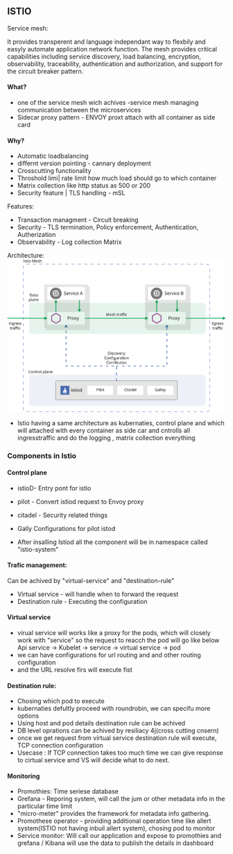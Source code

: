 ## ISTIO
Service mesh:

It provides transperent and language independant way to flexbily and easyly automate application network function.
The mesh provides critical capabilities including service discovery, load balancing, encryption, observability, traceability, authentication and authorization, and support for the circuit breaker pattern.

#### What?
* one of the service mesh wich achives 
-service mesh managing communication between the microservices
* Sidecar proxy pattern - ENVOY proxt attach with all container as side card
#### Why?
* Automatic loadbalancing
* differnt version pointing - cannary deployment
* Crosscutting functionality
* Throshold limi| rate limit how much load should go to which container
* Matrix collection like http status as 500 or 200
* Security feature | TLS handling - mSL

Features:
* Transaction managment - Circuit breaking
* Security - TLS termination, Policy enforcement, Authentication, Autherization
* Observability - Log collection Matrix

Architecture:
![kubernetes-model-architecture](https://github.com/marun790/Kubernaties/blob/main/istio/image/arch.svg?raw=true)

* Istio having a same architecture as kubernaties, control plane and which will attached with every container as side car and cntrolls all ingresstraffic and do the logging , matrix collection everything

### Components in Istio
#### Control plane
* istioD- Entry pont for istio
* pilot - Convert istiod request to Envoy proxy
* citadel - Security related things
* Gally Configurations for pilot istod

* After insalling Istiod all the component will be in namespace called "istio-system"

#### Trafic management:
Can be achived by "virtual-service" and "destination-rule"

* Virtual service - will handle when to forward the request
* Destination rule - Executing the configuration

#### Virtual service
* virual service will works like a proxy for the pods, which will closely work with "service" so the request to reacch the pod will go like below
Api service ->  Kubelet -> service -> virtual service -> pod
* we can have configurations for url routing and and other routing configuration
* and the URL resolve firs will execute fist

#### Destination rule:
* Chosing which pod to execute
* kubernaties defultly proceed with roundrobin, we can specifu more options
* Using host and pod details destination rule can be achived
* DB level oprations can be achived by resiliacy 4j(cross cutting cnsern)
* once we get request from virtual service destination rule will execute, TCP connection configuration
* Usecase : If TCP connection takes too much time we can give response to cirtual service amd VS will decide what to do next.


#### Monitoring
* Promothies: Time seriese database
* Grefana - Reporing system, will call the jum or other metadata info in the particular time limit
* "micro-meter" provides the framework for metadata info gathering.
* Promothese operator - providing additional operation time like allert system(ISTIO not having inbuil allert system), chosing pod to monitor 
* Service monitor: Will call our application and expose to promothies and grefana / Kibana will use the data to publish the details in dashboard

